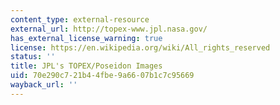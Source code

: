 ```yaml
---
content_type: external-resource
external_url: http://topex-www.jpl.nasa.gov/
has_external_license_warning: true
license: https://en.wikipedia.org/wiki/All_rights_reserved
status: ''
title: JPL's TOPEX/Poseidon Images
uid: 70e290c7-21b4-4fbe-9a66-07b1c7c95669
wayback_url: ''
---
```

